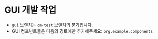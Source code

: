 # GUI 개발 작업

* `gui` 브랜치는 `cm-test` 브랜치의 분기입니다.
* GUI 컴포넌트들은 다음의 경로에만 추가해주세요: `org.example.components`